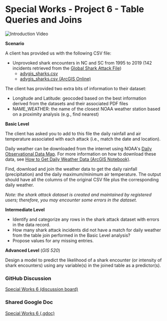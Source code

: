 # Special Works - Project 6 - Table Queries and Joins
![Introduction Video](# "Introduction Video")

**Scenario**

A client has provided us with the following CSV file:

* Unprovoked shark encounters in NC and SC from 1995 to 2019 (142 incidents retrieved from the [Global Shark Attack File](http://www.sharkattackfile.net/))
    * [advgis_sharks.csv](./advgis_sharks.csv)
    * [advgis_sharks.csv (ArcGIS Online)](https://wm-gis.maps.arcgis.com/home/item.html?id=408743bcd58344609c792172874629ca)

The client has provided two extra bits of information to their dataset:

* Longitude and Latitude: geocoded based on the best information derived from the datasets and their associated PDF files
* NAME_WEATHER: the name of the closest NOAA weather station based on a proximity analysis (e.g., find nearest)

**Basic Level**

The client has asked you to add to this file the daily rainfall and air temperature associated with each attack (i.e., match the date and location).

Daily weather can be downloaded from the internet using NOAA's [Daily Observational Data Map](https://gis.ncdc.noaa.gov/maps/ncei/cdo/daily).
For more information on how to download these data, see [How to Get Daily Weather Data (ArcGIS Notebook)](https://wm-gis.maps.arcgis.com/home/item.html?id=fcf1b08b9ced4dde955067b697d251f3#overview).

Find, download and join the weather data to get the daily rainfall (precipitation) and the daily maximum/minimum air temperature.
The output should have all the columns of the original CSV file plus the corresponding daily weather.

_Note: the shark attack dataset is created and maintained by registered users; therefore, you may encounter some errors in the dataset._

**Intermediate Level**

* Identify and categorize any rows in the shark attack dataset with errors in the data record.
* How many shark attack incidents did not have a match for daily weather from the table join performed in the Basic Level analysis?
* Propose values for any missing entries.

**Advanced Level** (_GIS 520_)

Design a model to predict the likelihood of a shark encounter (or intensity of shark encounters) using any variable(s) in the joined table as a predictor(s).


### GitHub Discussion 
[Special Works 6 (discussion board)](https://github.com/cga-wm/advgis-delta/discussions/13)

### Shared Google Doc
[Special Works 6 (.gdoc)](https://docs.google.com/document/d/1XmHMNj63MSWtijPL-JuGfpmVLshG_Gd7fg2njE9t-KQ/edit?usp=sharing)
